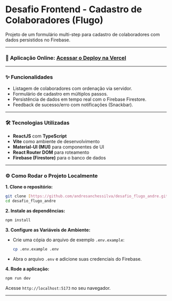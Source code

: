 # Desafio Frontend - Cadastro de Colaboradores (Flugo)

Projeto de um formulário multi-step para cadastro de colaboradores com dados persistidos no Firebase.

---

### 🚀 **Aplicação Online:** [Acessar o Deploy na Vercel](https://LINK-DO-SEU-DEPLOY.vercel.app/)

---

### ✨ Funcionalidades

- Listagem de colaboradores com ordenação via servidor.
- Formulário de cadastro em múltiplos passos.
- Persistência de dados em tempo real com o Firebase Firestore.
- Feedback de sucesso/erro com notificações (Snackbar).

---

### 🛠️ Tecnologias Utilizadas

- **ReactJS** com **TypeScript**
- **Vite** como ambiente de desenvolvimento
- **Material-UI (MUI)** para componentes de UI
- **React Router DOM** para roteamento
- **Firebase (Firestore)** para o banco de dados

---

### ⚙️ Como Rodar o Projeto Localmente

**1. Clone o repositório:**

```bash
git clone [https://github.com/andresanchessilva/desafio_flugo_andre.git](https://github.com/andresanchessilva/desafio_flugo_andre.git)
cd desafio_flugo_andre
```

**2. Instale as dependências:**

```bash
npm install
```

**3. Configure as Variáveis de Ambiente:**

- Crie uma cópia do arquivo de exemplo `.env.example`:
  ```bash
  cp .env.example .env
  ```
- Abra o arquivo `.env` e adicione suas credenciais do Firebase.

**4. Rode a aplicação:**

```bash
npm run dev
```

Acesse `http://localhost:5173` no seu navegador.

---
